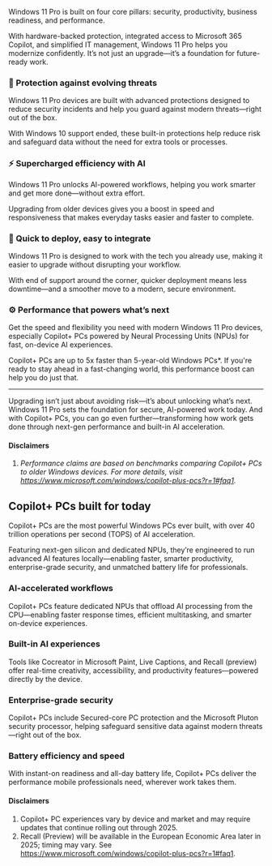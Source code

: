 Windows 11 Pro is built on four core pillars: security, productivity, business readiness, and performance.

With hardware-backed protection, integrated access to Microsoft 365 Copilot, and simplified IT management, Windows 11 Pro helps you modernize confidently. It’s not just an upgrade—it’s a foundation for future-ready work.

### 🔐 Protection against evolving threats  
Windows 11 Pro devices are built with advanced protections designed to reduce security incidents and help you guard against modern threats—right out of the box.

With Windows 10 support ended, these built-in protections help reduce risk and safeguard data without the need for extra tools or processes.

### ⚡ Supercharged efficiency with AI  
Windows 11 Pro unlocks AI-powered workflows, helping you work smarter and get more done—without extra effort.

Upgrading from older devices gives you a boost in speed and responsiveness that makes everyday tasks easier and faster to complete.

### 🚀 Quick to deploy, easy to integrate  
Windows 11 Pro is designed to work with the tech you already use, making it easier to upgrade without disrupting your workflow.

With end of support around the corner, quicker deployment means less downtime—and a smoother move to a modern, secure environment.

### ⚙️ Performance that powers what’s next  
Get the speed and flexibility you need with modern Windows 11 Pro devices, especially Copilot+ PCs powered by Neural Processing Units (NPUs) for fast, on-device AI experiences.

Copilot+ PCs are up to 5x faster than 5-year-old Windows PCs\*. If you're ready to stay ahead in a fast-changing world, this performance boost can help you do just that.

---
Upgrading isn’t just about avoiding risk—it’s about unlocking what’s next. Windows 11 Pro sets the foundation for secure, AI-powered work today.
And with Copilot+ PCs, you can go even further—transforming how work gets done through next-gen performance and built-in AI acceleration.

#### Disclaimers 

1. *Performance claims are based on benchmarks comparing Copilot+ PCs to older Windows devices. For more details, visit https://www.microsoft.com/windows/copilot-plus-pcs?r=1#faq1.*

## Copilot+ PCs built for today

Copilot+ PCs are the most powerful Windows PCs ever built, with over 40 trillion operations per second (TOPS) of AI acceleration.

Featuring next-gen silicon and dedicated NPUs, they’re engineered to run advanced AI features locally—enabling faster, smarter productivity, enterprise-grade security, and unmatched battery life for professionals.

### AI-accelerated workflows

Copilot+ PCs feature dedicated NPUs that offload AI processing from the CPU—enabling faster response times, efficient multitasking, and smarter on-device experiences.

### Built-in AI experiences

Tools like Cocreator in Microsoft Paint, Live Captions, and Recall (preview) offer real-time creativity, accessibility, and productivity features—powered directly by the device.

### Enterprise-grade security

Copilot+ PCs include Secured-core PC protection and the Microsoft Pluton security processor, helping safeguard sensitive data against modern threats—right out of the box.

### Battery efficiency and speed

With instant-on readiness and all-day battery life, Copilot+ PCs deliver the performance mobile professionals need, wherever work takes them.

#### Disclaimers

1. Copilot+ PC experiences vary by device and market and may require updates that continue rolling out through 2025.
1. Recall (Preview) will be available in the European Economic Area later in 2025; timing may vary. See https://www.microsoft.com/windows/copilot-plus-pcs?r=1#faq1.
